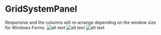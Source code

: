 # GridSystemPanel
Responsive and the columns will re-arrange depending on the window size for Windows Forms.
![alt text](https://pasteboard.co/ITAznM0.png)
![alt text](https://pasteboard.co/ITAzV2V.png)
![alt text](https://pasteboard.co/ITAA4zc.png)
